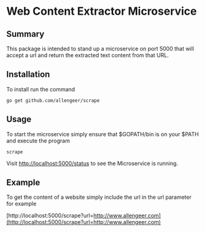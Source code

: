 # Web Content Extractor Microservice

## Summary
This package is intended to stand up a microservice on port 5000 that will accept a url and return the extracted
text content from that URL.

## Installation
To install run the command

    go get github.com/allengeer/scrape

## Usage
To start the microservice simply ensure that $GOPATH/bin is on your $PATH and execute the program

    scrape

Visit [http://localhost:5000/status](http://localhost:5000/status) to see the Microservice is running.

## Example
To get the content of a website simply include the url in the url parameter for example

[http://localhost:5000/scrape?url=http://www.allengeer.com](http://localhost:5000/scrape?url=http://www.allengeer.com)